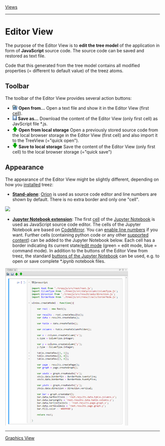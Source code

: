 [Views](./views.md)

----

#	Editor View

The purpose of the Editor View is to **edit the tree model** of the application in form of **JavaScript** source code. The source code can be saved and restored as text file. 

Code that this generated from the tree model contains all modified properties (= different to default value) of the treez atoms.

## Toolbar

The toolbar of the Editor View provides several action buttons:

* ![Open from](../../icons/browse.png) **Open from...** Open a text file and show it in the Editor View (first [cell](https://jupyter-notebook.readthedocs.io/en/stable/notebook.html#structure-of-a-notebook-document)). 
* ![Open from](../../icons/save.png) **Save as...** Download the content of the Editor View (only first cell) as JavScript file *.js. 
* ![Open from](../../icons/openFromLocalStorage.png) **Open from local storage** Open a previously stored source code from the local browser storage in the Editor View (first cell) and also import it to the TreeView (="quick open"). 
* ![Open from](../../icons/saveToLocalStorage.png) **Save to local storage** Save the content of the Editor View (only first cell) to the local browser storage (="quick save") 

## Appearance

The appearance of the Editor View might be slightly different, depending on how you [installed](../installation.md) treez:

* [**Stand-alone**](../standaloneInstallation.md): [Orion](http://wiki.eclipse.org/Orion) is used as source code editor and line numbers are shown by default. There is no extra border and only one "cell".

<img width="400" src="../images/editorViewStandAlone.png">

* [**Jupyter Notebook extension**](../jupyterInstallation.md): The first [cell](https://jupyter-notebook.readthedocs.io/en/stable/notebook.html#structure-of-a-notebook-document) of the [Jupyter Notebook](https://jupyter.org/) is used as JavaScript source code editor. The cells of the Jupyter Notebook are based on [CodeMirror](https://codemirror.net/). You can [enable line numbers](https://stackoverflow.com/questions/10979667/showing-line-numbers-in-ipython-jupyter-notebooks) if you want. Further cells (containing python code or any other [supported content](https://github.com/jupyter/jupyter/wiki/Jupyter-kernels)) can be added to the Jupyter Notebook below. Each cell has a border indicating its current state/[edit mode](https://jupyter-notebook.readthedocs.io/en/stable/examples/Notebook/Notebook%20Basics.html#Modal-editor) (green = edit mode, blue = command mode). In addition to the buttons of the Editor View from treez, the standard [buttons of the Jupyter Notebook](https://jupyter-notebook.readthedocs.io/en/stable/examples/Notebook/Notebook%20Basics.html#Mouse-navigation) can be used, e.g. to open or save complete *.ipynb notebook files. 

<img width="400" src="../images/editorView.png">

----
[Graphics View](./graphicsView.md)


